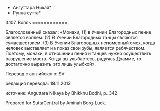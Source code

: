 * Ангуттара Никая*
* Рунна сутта*

3\.107\. Вопль
\=\=\=\=\=\=\=\=\=\=\=\=

Благословенный сказал: «Монахи, \(1\) в Учении Благородных пение является воплем\. \(2\) В Учении Благородных танцы являются сумасшествием\. \(3\) В Учении Благородных непомерный смех, когда человек выставляет на показ свои зубы, является ребячеством\. Поэтому, монахи, в отношении пения и танцев нужно осуществить разрушение моста\. Когда вы улыбаетесь, радуясь Дхамме, то достаточно выразить это лишь улыбкой»\.

Перевод с английского: SV

редакция перевода: 18\.11\.2013

источник: Anguttara Nikaya by Bhikkhu Bodhi, p\. 342

Prepared for SuttaCentral by Aminah Borg\-Luck\.